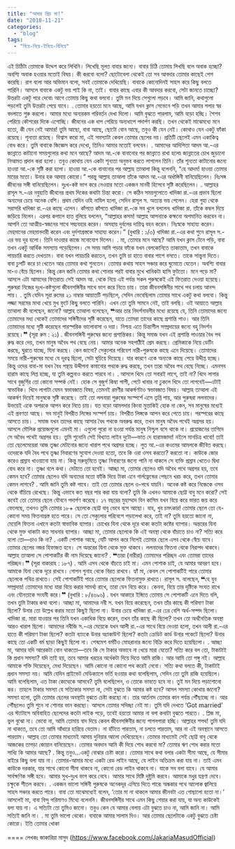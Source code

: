 ```yaml
---
title: "আমার প্রিয় মা!"
date: "2018-11-21"
categories: 
  - "blog"
tags: 
  - "বিয়ে-নিয়ে-ইনিয়ে-বিনিয়ে"
---
```


এই চিঠিটা তোমাকে উদ্দেশ করে লিখিনি। লিখেছি মূলত বাবার জন্যে। বাবার চিঠি তোমায় লিখছি বলে অবাক হচ্ছো? অবশ্যি অবাক হওয়ার মতোই বিষয়। কী করবো বলো? ছোটোবেলা থেকেই তো সব আবদার তোমার কাছেই পেশ করেছি। রাগ বলো আর অভিমান বলো, সবই তোমাকে দেখিয়েছি। বাবাকে কোনোদিনই সাহস করে কিছু বলতে পারিনি। আসলে বাবাকে একটু ভয় পাই কি না, তাই। বাবার কাছে এবার কী আবদার করবো, সেটা জানতে চাচ্ছো? উত্তরটা একটু পরে দেবো৷ আগে তোমায় কিছু কথা বলবো। তুমি মন দিয়ে সেগুলো পড়বে। আমি জানি, কথাগুলো পড়লেই তুমি উত্তরটা পেয়ে যাবে। . তোমার হয়তো মনে আছে, আমি যখন ক্লাস সেভেনে পড়ি তখন আমার গলার স্বর বদলাতে শুরু করলো। আমার মধ্যে অন্যরকম পরিবর্তন দেখা দিলো। আমি বুঝতে পারলাম, আমি বড়ো হচ্ছি। শৈশব পেরিয়ে কৌশরের দিকে এগোচ্ছি। জীবনের এক ধাপ পেরিয়ে অন্যধাপে পদার্পণ করছি। তখন থেকেই মাঝেমধ্যে মনে হতো, কী যেন নেই আমার! তুমি আছো, বাবা আছে, ছোটো বোন আছে, তবুও কী যেন নেই। কোথাও যেন একটু ফাঁকা রয়েছে। শূন্যতা রয়েছে। বিশ্বাস করো মা, এই সমস্যাটা কেবল তোমার ছেলের নয়। প্রতিটি ছেলেই এমন একাকিত্ব বোধ করে। তুমি বাবাকে জিজ্ঞেস করে দেখো, তিনিও আমার মতোই বলবেন। . আমাদের আদিপিতা আদম আ.-এর জান্নাতে কাটানো সময়গুলোর কথা মনে আছে? আদম আ.-কে বানানোর পর জান্নাতে রাখা হলো৷ জান্নাতের চোখ জুড়ানো নিআমত প্রদান করা হলো। তবুও কোথায় যেন একটা শূন্যতা অনুভব করতে লাগলেন তিনি। তাঁর শূন্যতা কাটানোর জন্যে হাওয়া আ.-কে সৃষ্টি করা হলো। হাওয়া আ.-কে বানানোর পর আল্লাহ তাআলা কিন্তু বলেননি, “হে আদম! হাওয়া তোমার মায়ের মতো। উনার হক আদায় কোরো।” পরন্তু আল্লাহ তাআলা তাঁকে আদম আ.-এর অর্ধাঙ্গিনী বানিয়েছিলেন। নিঃসঙ্গ জীবনের সঙ্গী বানিয়েছিলেন। দুঃখ-কষ্ট ভাগ করে নেওয়ার মতো একজন মানবী হিসেবে সৃষ্টি করেছিলেন। . আল্লাহর রাসূল স.-এর নবুয়্যতি জীবনের প্রথম দিকের কথাটা চিন্তা করো। সে কঠিন সময়গুলোতে খাদিজা রা.-এর প্রভাব ছিলো অন্যদের চেয়ে অনেক বেশি। প্রথম যেদিন ওহি নাযিল হলো, সেদিন রাসূল স. অত্যন্ত ভয় পেলেন। হেরা গুহা থেকে সরাসরি খাদিজা রা.-এর কাছে এলেন। কাঁপতে কাঁপতে খাদিজা রা.-কে সব খুলে বললেন৷ খাদিজা রা. তাঁকে কম্বল দিয়ে জড়িয়ে নিলেন। এরপর কপালে হাত বুলিয়ে বললেন, “আল্লাহর কসম! আল্লাহ আপনাকে কক্ষনো অপমানিত করবেন না। আপনি তো আত্মীয়-স্বজনের সাথে সদ্ব্যবহার করেন। অসহায় দুর্বলের দায়িত্ব বহন করেন। নিঃস্বকে সাহায্য করেন। মেহমানের মেহমানদারী করেন এবং দুর্দশাগ্রস্তকে সাহায্য করেন।” (বুখারি : ১/৩) খাদিজা রা.-এর কথা শুনে রাসূল স.-এর ভয় দূর হলো। তিনি দাওয়ার কাজে মনোযোগ দিলেন। . মা, তোমার মনে আছে? আমি যখন ক্লাস টেনে পড়ি, বাবা তখন একটু আর্থিক সমস্যায় পড়েছিলেন। সে সময় আমি পড়ার ফাঁকে যখন বেলকোনিতে তাকাতাম, তখন বাবাকে পায়চারি করতে দেখতাম। বাবা যখন পায়চারি করতেন, তখন তুমি চা হাতে বাবার পাশে বসতে। তাকে সান্ত্বনা দিতে। বাবা চুপটি করে চা খেতেন আর তোমার কথা শুনতেন। তোমার কথায় সাহস সঞ্চার করে ঘুমোতে যেতেন। অবশ্যি বাবার মা-ও বেঁচে ছিলেন। কিন্তু কেন জানি তোমার কথা শোনার পরই বাবার মুখে খানিকটা হাসি ফুটতো। মনে পড়ে মা? আসলে এটা আমাদের ফিতরাত৷ সেই আদম আ. থেকে নিয়ে এই পর্যন্ত সকল পুরুষকেই এই ফিতরাত দেওয়া হয়েছে। পুরুষরা নিজের দুঃখ-কষ্টগুলো জীবনসঙ্গিনীর সাথে ভাগ করে নিতে চায়। তারা জীবনসঙ্গিনীর সাথে পথ চলায় আনন্দ পায়। . তুমি যেদিন সূরা রুমের ২১ নাম্বার আয়াতটি পড়ছিলে, সেদিন ভেবেছিলাম তোমার সাথে একটু কথা বলবো। কিন্তু লজ্জা সরমের মাথা খেয়ে মুখ ফুটে কিছু বলতে পারিনি। এখন তো তুমি সামনে নেই, তাই বলছি। ওই আয়াতে আল্লাহ তাআলা কী বলেছেন, জানো? আল্লাহ তাআলা বলেছেন, ❝আর তার নিদর্শনাবলীর মধ্যে রয়েছে যে, তিনি তোমাদের জন্যে তোমাদের মধ্য থেকেই তোমাদের সঙ্গিনীদের সৃষ্টি করেছেন, যাতে তোমরা তাদের কাছে প্রশান্তি পাও। আর তিনি তোমাদের মধ্যে সৃষ্টি করেছেন পারস্পরিক ভালোবাসা ও দয়া। নিশ্চয় এতে চিন্তাশীল সম্প্রদায়ের জন্যে বহু নিদর্শন রয়েছে।❞ (সূরা রুম : ২১) . জীবনসঙ্গিনী পুরুষের জন্যে প্রশান্তিকর। কিন্তু সমাজ যখন এই প্রশান্তি পাওয়ার বৈধ পথ রুদ্ধ করে দেয়, তখন মানুষ অবৈধ পথ বেছে নেয়। আমার অনেক সহপাঠীই প্রেম করছে। প্রেমিকাকে নিয়ে ডেটিং করছে, ঘুরতে যাচ্ছে, যিনা করছে। কেন জানো? সেক্যুলার পরিবেশ নারী-পুরুষকে কাছে এনে দিয়েছে। তোমাদের সময়ে নারী-পুরুষের মধ্যে যে দূরত্ব ছিলো, সেটা ঘুচিয়ে দিয়েছে। যার কারণে একে অন্যকে কাছে পেয়ে উদ্দীপ্ত হচ্ছে। কিন্তু ওদের বাবা-মা যখন বৈধ পন্থায় উদ্দীপনা কমানোর পথকে রুদ্ধ করছে, তখন তারা অবৈধ পথ বেছে নিচ্ছে। এমনসব হারাম কাছে লিপ্ত হচ্ছে, যা তুমি কল্পনাও করতে পারবে না। . আসলে খিদে তো সবারই লাগে, তাই না? খিদে লাগার সাথে বুজুর্গির তো কোনো সম্পর্ক নেই। হোক সে বুজুর্গ কিম্বা পাপী, পেটে খাবার না ঢুকলে খিদে তো লাগবেই—এটাই স্বাভাবিক। খিদে লাগাটা যেমন স্বভাবজাত বিষয়, তেমনই রমণীর আকর্ষণটাও স্বভাবজাত বিষয়। আল্লাহ তাআলা এই আকর্ষণ দিয়েই মানুষকে সৃষ্টি করেছে। তাই তো ললনারা পুরুষের সংস্পর্শে এসে তৃপ্তি পায়, আর পুরুষরা ললনাদের। উভয়েই একে অপরকে আপন করে নিতে চায়। যত বড়ো আমলদার কিংবা মুত্তাকিই হোক না কেন, সব মানুষের মধ্যেই এই প্রবণতা আছে। সব মানুই বিপরীত লিঙ্গের সংস্পর্শ চায়। বিপরীত লিঙ্গকে আপন করে পেতে চায়। পরস্পরের কাছে আসতে চায়। . সমাজ যখন তাদের কাছে আসার বৈধ পথকে অবরুদ্ধ করে, তখন মানুষ অবৈধ পথেই অগ্রসর হয়। আসলে মৌলিক প্রয়োজগুলো এমনই মা। এগুলো পুরো না হওয়া পর্যন্ত মানুষ নিশ্চুপ বসে থাকে না। প্রয়োজনের তাগিদে সে অবৈধ পথেই অগ্রসর হয়। তুমি শুনোনি সেই বিখ্যাত লাইন দুটো—ভাত দে হারামজাদা! নইলে মানচিত্র খাবো! তাই তো ছেলেমেয়েরা আজ তৃষ্ণা মেটানোর জন্যে খারাপ পথে অগ্রসর হচ্ছে। লুত আ.-এর কওমের আমলকে জীবিত করছে। ওদেরকে যদি বৈধ পথে তৃষ্ণা নিবারণের সুযোগ দেওয়া হতো, তবে কি ওরা ওসব করতো? করতো না। কাউকে জোর করেও প্রস্রাব খাওয়ানো যায় না। কিন্তু মরুভূমিতে তৃষ্ণা নিবারণের জন্যে পানি না থাকলে সে ব্যক্তি প্রস্রাব খেতেও দ্বিধা বোধ করে না। তৃষ্ণা বলে কথা। মেটাতে তো হবেই। আচ্ছা মা, তোমার ছেলেও যদি অবৈধ পথে অগ্রসর হয়, তবে কেমন হবে? তোমার ছেলেও যদি অন্যদের মতো ফাঁকি দিয়ে টাকা এনে গার্লফ্রেন্ডের পেছনে খরচ করে, তখন তোমার কেমন লাগবে? . আমি জানি তুমি কষ্ট পাবে। তাই তো তোমার ছেলে ও-পথে যায়নি। অনেক কষ্ট করে নিজেকে ওসব থেকে বাঁচিয়ে রেখেছে। কিন্তু এভাবে কত বছর পার করা যায় বলো? তুমি কি এখনও আমাকে ছোট্ট বাবু মনে করো? সেই কবেই তো তোমার ছেলে যৌবনে পদার্পণ করেছে। ১৭ বছরের মুহাম্মাদ বিন কাসিম যখন বিয়ে করে ভারত জয় করে ফেলেছে, তখনও তুমি তোমার ১৮+ ছেলেকে ছোট্ট বাবু ভেবে বসে আছো। বাহ, খুব চমৎকার! তোমার ছেলে তো যে-কোনো সময় ফিতনাগ্রস্ত হতে পারে। সে তো সেক্যুলার পরিবেশে পড়ালেখা করে, তাই না? তুমি হয়তো জানো না, মেয়েলি ফিতনা এখানে কতটা স্বাভাবিক ব্যাপার। চোখের যিনা থেকে দূরে থাকা কতটা কষ্টের ব্যাপার। অন্তরের যিনা থেকে মুক্ত থাকাটা কত সাধনার ব্যাপার। আচ্ছা মা, তোমার ছেলেকে কি এই অবস্থা থেকে বাঁচাতে চাও না? সত্যি করে বলো তো—চাও কি না? . একটি পোশাক আছে, যেটি আপন করে নিলেই তোমার ছেলে এসব থেকে বেঁচে যাবে। তোমার ছেলের নজর হিফাজত হবে। সে অন্তরের যিনা থেকে মুক্ত থাকবে। ললনাদের ফিতনা থেকে নিরাপদ থাকবে। আল্লাহ তাআলা সে পোশাকটির কী নাম দিয়েছে জানো? . ❝তারা (নারীরা) তোমাদের পরিচ্ছদ এবং তোমরা তাদের পরিচ্ছদ।❞ (সূরা বাকারাহ : ১৮৭) . আমি এসব থেকে বাঁচতে চাই মা। এমন পোশাক চাই, যে আমার আবরণ হবে। আমাকে যিনা থেকে দূরে রাখবে। গোপন গুনাহ থেকে বিরত রাখবে। হ্যাঁ মা, কেবল সে পোশাকটিই পারে তোমার ছেলেকে পবিত্র রাখতে। সেই পোশাকটিই পারে তোমার ছেলেকে ফিতনামুক্ত রাখতে। রাসূল স. বলেছেন, ❝হে যুব সম্প্রদায়! তোমাদের মধ্যে যারা বিয়ে করার সামর্থ্য রাখে, তারা যেন বিয়ে করে। কেননা, বিয়ে তার দৃষ্টিকে সংযত রাখে এবং যৌনতাকে সংযমী করে।❞ (বুখারি : ৮/৪৬৯৬) . যখন আকারে ইঙ্গিতে তোমায় সে পোশাকটি এনে দিতে বলি, তখন তুমি টাকার কথা বলো। আচ্ছা মা, আমাদের নবী স. যখন বিয়ে করেছেন, তখন তাঁর কাছে কী পরিমাণ টাকা ছিলো? উনার তো উল্লেখ করার মতো কিছুই ছিলো না। উনার চেয়ে খাদিজা রা.-এর ঢের বেশি অর্থ-সম্পদ ছিলো। খাদিজা রা. মারা যাওয়ার পর তিনি যখন একাধিক বিয়ে করেন, তখন তাঁর কাছে কী ছিলো? তখন তো অর্থনৈতিক অবস্থা আরও খারাপ ছিলো। আমাদের নবীজি স.-এর মেয়েকে যখন আলী রা.-এর সাথে বিয়ে দেওয়া হলো, তখন আলী রা.-এর হাতে কী পরিমাণ টাকা ছিলো? কতটা ব্যাংকে উনার অ্যাকাউন্ট ছিলো? কতটা ক্রেডিট কার্ড উনার পকেটে ছিলো? উনার কাছে তো একটি বর্ম ছাড়া কিছুই ছিলো না। শেষমেশ বর্মটিও মোহরানার জন্যে বিক্রি করে দিতে হয়েছিলো। . আচ্ছা মা, আমার যদি আরেকটা বোন থাকতো—তবে কি সে টাকার অভাবে না খেয়ে মারা যেতো? সত্যি করে বল তো, টাকাটাই কি প্রধান সমস্যা? যদি তাই হয়, তবে আমার খরচের অর্ধেকটা দিয়ে দিতে আমি রাজি। আর আমি তো পঙ্গু নই। আল্লাহ আমাকে শক্তি দিয়েছেন, মেধা দিয়েছেন। আমি কোনো না কোনো পথ করেই নেবো। সত্যি কথা বলতে কী, টাকাটাই প্রধান সমস্যা নয়। আমি যেদিন প্রাইভেট মেডিক্যালে ভর্তি হওয়ার কথা বলেছিলাম, সেদিন তো তুমি রাজি হয়েছিলে। আমি বলেছিলাম, এত টাকা কোত্থেকে আসবে? তুমি বলেছিলেন, ও তোকে ভাবতে হবে না। তুই মন দিয়ে পড়াশোনো কর। তাহলে টাকার সমস্যা যে সত্যিকার সমস্যা না, সেটা বুঝতে কি আমার কষ্ট হবে? আসল সমস্যা কোথায় জানো? সমস্যা হলো, তুমি তোমার ছেলের অবস্থাটা বুঝতে চেষ্টা করছো না। তার আর্তনাদ তোমার কান পর্যন্ত পৌঁছাচ্ছে না। আর পৌঁছলেও তুমি শুনে না শোনার ভান করছো। আসলে তোমার সদিচ্ছা নেই মা। তুমি যদি দেখতে ‘Got married’ এর স্ট্যাটাসে অবিবাহিত ছেলেদের কতটা লাইক পড়ে, তবেই হয়তো আমার না বলা কথাটা বুঝতে পারতে। . প্লিজ মা, ভুল বুঝো না। ভেবো না, আমি তোমায় বাদ দিয়ে কেবল জীবনসঙ্গিনীর জন্যে পাগলপারা হচ্ছি। আল্লাহর শপথ! তুমি যদি না থাকতে, তবে তো আমি আঁধারে হারিয়ে যেতাম। না হাঁটতে পারতাম, না চলতে পারতাম, আর না এই অবস্থানে আসতে পারতাম। আল্লাহ তো তোমার মাধ্যমেই আমায় দুনিয়ার আলো দেখিয়েছেন। তোমার মাধ্যমেই সেই ছোট্ট বাবু থেকে আজকের তাগড়া জোয়ান বানিয়েছেন। তোমার অবদান আমি কী দিয়ে শোধ করবো মা? তোমার ঋণ শোধ করার মতো সাধ্যি কি আমার আছে? . কিন্তু তবুও...একটু বোঝার চেষ্টা করো। তোমার সাথে কথা বলার একটা সীমা আছে, যে সীমার বাইরে কিছু বলা যায় না। তোমার-আমার মধ্যে একটা রেড লাইন আছে, যে লাইন অতিক্রম করা যায় না। তাই এমন কাউকে দরকার, যার সাথে কোনো সীমা থাকবে না, কোনো রেড লাইন থাকবে না। যাকে সব বলা যাবে। যে আমার সার্বক্ষণিক সঙ্গী হবে। আমার সুখ-দুঃখ ভাগ করে নেবে। আমার সাথে মিষ্টি দুষ্টুমি করবে। আমাকে মধুর যন্ত্রণা দেবে। চক্ষুকে শীতল করবে। . একজন ভালো সঙ্গিনী পুরুষকে অনেকদূর এগিয়ে দিতে পারে৷ অন্ধকার পথে আলোক জ্বালিয়ে সাহস সঞ্চার করতে পারে। বাবা তো মাঝেমধ্যেই বলেন, ‘তোর মা না থাকলে আমার জীনবটা এত গোছালো হতো না।’ আসলেই মা, বাবা বিন্দু পরিমাণও মিথ্যে বলেননি। জীবনসঙ্গিনীর সাথে এমন কিছু শেয়ার করা যায়, যা অন্য কাউকেই বলা যায় না। এ সত্যিটা তো তুমিও জানো। তবুও কেন যে আমার বেলায় এটা বুঝতে চাও না, আমি জানি না। আমি সত্যিই জানি না। . মা তুমি ভালো থেকো। বাবাকে আমার সালাম দিও। আর তোমার ছেলেটাকে একটু বুঝতে চেষ্টা কোরো। ইতি তোমার খোকা

\==== লেখকঃ জাকারিয়া মাসুদ (https://www.facebook.com/JakariaMasudOfficial)
